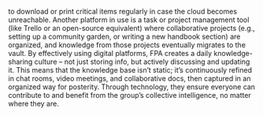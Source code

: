 to download or print critical items regularly in case the cloud becomes unreachable. Another platform in use is a task or project management tool (like Trello or an open-source equivalent) where collaborative projects (e.g., setting up a community garden, or writing a new handbook section) are organized, and knowledge from those projects eventually migrates to the vault. By effectively using digital platforms, FPA creates a daily knowledge-sharing culture – not just storing info, but actively discussing and updating it. This means that the knowledge base isn’t static; it’s continuously refined in chat rooms, video meetings, and collaborative docs, then captured in an organized way for posterity. Through technology, they ensure everyone can contribute to and benefit from the group’s collective intelligence, no matter where they are.